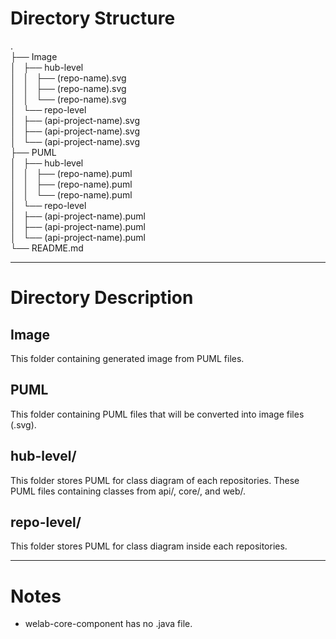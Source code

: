 # Directory Structure
.<br/>
├── Image<br/>
│   ├── hub-level<br/>
│   │   ├── (repo-name).svg<br/>
│   │   ├── (repo-name).svg<br/>
│   │   └── (repo-name).svg<br/>
│   └── repo-level<br/>
│       ├── (api-project-name).svg<br/>
│       ├── (api-project-name).svg<br/>
│       └── (api-project-name).svg<br/>
├── PUML<br/>
│   ├── hub-level<br/>
│   │   ├── (repo-name).puml<br/>
│   │   ├── (repo-name).puml<br/>
│   │   └── (repo-name).puml<br/>
│   └── repo-level<br/>
│       ├── (api-project-name).puml<br/>
│       ├── (api-project-name).puml<br/>
│       └── (api-project-name).puml<br/>
└── README.md<br/>
***
# Directory Description
## Image
This folder containing generated image from PUML files.

## PUML
This folder containing PUML files that will be converted into image files (.svg).

## hub-level/
This folder stores PUML for class diagram of each repositories. These PUML files containing classes from api/, core/, and web/.

## repo-level/
This folder stores PUML for class diagram inside each repositories.

***
# Notes
- welab-core-component has no .java file.